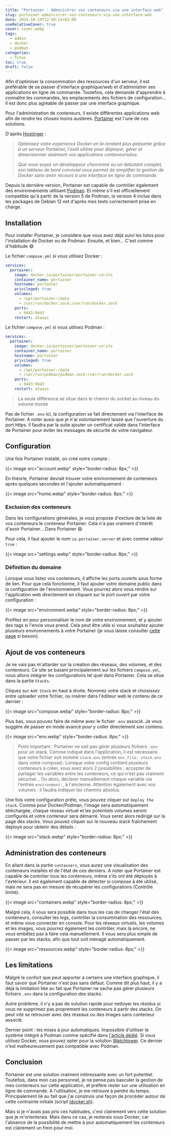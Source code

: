 ```yaml
---
title: "Portainer : Administrer vos conteneurs via une interface web"
slug: portainer-administrer-vos-conteneurs-via-une-interface-web
date: 2024-10-19T12:50:53+02:00
useRelativeCover: true
cover: cover.webp
tags:
  - admin
  - docker
  - podman
categories:
  - Tutos
toc: true
draft: false
---
```


Afin d'optimiser la consommation des ressources d'un serveur, il est préférable de se passer d'interface graphique/web et d'administrer ses applications en ligne de commande. Toutefois, cela demande d'apprendre à connaître les commandes, les emplacements des fichiers de configuration... Il est donc plus agréable de passer par une interface graphique.

Pour l'administration de conteneurs, il existe différentes applications web afin de rendre les choses moins austères. [Portainer](https://www.portainer.io/) est l'une de ces solutions.

D'après [Hostinger](https://www.hostinger.fr/vps/hebergement-portainer) :

> *Optimisez votre expérience Docker en la rendant plus plaisante grâce à un serveur Portainer, l'outil ultime pour déployer, gérer et dimensionner aisément vos applications conteneurisées.*
>
> *Que vous soyez un développeur chevronné ou un débutant complet, son tableau de bord convivial vous permet de simplifier la gestion de Docker sans avoir recours à une interface en ligne de commande.*

Depuis la dernière version, Portainer est capable de contrôler également des environnements utilisant [Podman](/posts/migration-de-docker-vers-podman/). Et même s'il est officiellement compatible qu'à partir de la version 5 de Podman, la version 4 inclue dans les packages de Debian 12 est d'après mes tests correctement prise en charge.

## Installation

Pour installer Portainer, je considère que vous avez déjà suivi les tutos pour l'installation de Docker ou de Podman. Ensuite, et bien... C'est comme d'habitude :smile:

Le fichier `compose.yml` si vous utilisez Docker : 

```yml
services:
  portainer:
    image: docker.io/portainer/portainer-ce:sts
    container_name: portainer
    hostname: portainer
    privileged: true
    volumes:
      - /opt/portainer:/data
      - /var/run/docker.sock:/var/run/docker.sock
    ports:
      - 9443:9443
    restart: always
```

Le fichier `compose.yml` si vous utilisez Podman :

```yml
services:
  portainer:
    image: docker.io/portainer/portainer-ce:sts
    container_name: portainer
    hostname: portainer
    privileged: true
    volumes:
      - /opt/portainer:/data
      - /var/run/podman/podman.sock:/var/run/docker.sock
    ports:
      - 9443:9443
    restart: always
```

> La seule différence se situe dans le chemin du socket au niveau du volume monté

Pas de fichier `.env` ici, la configuration se fait directement via l'interface de Portainer. A noter aussi que je n'ai volontairement laissé que l'ouverture du port https. Il faudra par la suite ajouter un certificat valide dans l'interface de Portainer pour éviter les messages de sécurité de votre navigateur.

## Configuration

Une fois Portainer installé, on créé notre compte : 

{{< image src="account.webp" style="border-radius: 8px;" >}}

En théorie, Portainer devrait trouver votre environnement de conteneurs après quelques secondes et l'ajouter automatiquement :

{{< image src="home.webp" style="border-radius: 8px;" >}}

### Exclusion des conteneurs

Dans les configurations générales, je vous propose d'exclure de la liste de vos conteneurs le conteneur Portainer. Cela n'a pas vraiment d'intérêt d'avoir Portainer... Dans Portainer :smile:

Pour cela, il faut ajouter le nom `io.portainer.server` et avec comme valeur `true` :

{{< image src="settings.webp" style="border-radius: 8px;" >}}

### Définition du domaine

Lorsque vous listez vos conteneurs, il affiche les ports ouverts sous forme de lien. Pour que cela fonctionne, il faut ajouter votre domaine public dans la configuration de l'environnement. Vous pourrez alors vous rendre sur l'application web directement en cliquant sur le port ouvert par votre configuration : 

{{< image src="environment.webp" style="border-radius: 8px;" >}}

Profitez en pour personnaliser le nom de votre environnement, et y ajouter des tags si l'envie vous prend. Cela peut être utile si vous souhaitez ajouter plusieurs environnements à votre Portainer (je vous laisse consulter [cette page](https://docs.portainer.io/admin/environments/add/docker/agent) si besoin).

## Ajout de vos conteneurs

Je ne vais pas m'attarder sur la création des réseaux, des volumes, et des conteneurs. Ce site se basant principalement sur les fichiers `compose.yml`, nous allons intégrer les configurations tel quel dans Portainer. Cela se situe dans la partie `Stacks`.

Cliquez sur `Add Stack` en haut à droite. Nommez votre stack et choisissez entre uploader votre fichier, ou insérer dans l'éditeur web le contenu de ce dernier :

{{< image src="compose.webp" style="border-radius: 8px;" >}}

Plus bas, vous pouvez faire de même avec le fichier `.env` associé. Je vous suggère de passer en mode avancé pour y coller directement son contenu.

{{< image src="env.webp" style="border-radius: 8px;" >}}

> Point important : Portainer ne sait pas gérer plusieurs fichiers `.env` pour un stack. Comme indiqué dans l'application, il est nécessaire que votre fichier soit nommé `stack.env` (entrée `env_file: stack.env` dans votre compose).
> Lorsque votre config contient plusieurs conteneurs à créer, vous avez alors 2 possibilités : accepter de partager les variables entre les conteneurs, ce qui n'est pas vraiment sécurisé... Ou alors, déclarer manuellement chaque variable via l'entrée `environment:`, à l'ancienne.
> Attention également avec vos volumes : il faudra indiquer les chemins absolus.

Une fois votre configuration prête, vous pouvez cliquer sur `Deploy the stack`. Comme pour Docker/Podman, l'image sera automatiquement téléchargée, chaque réseau virtuel et les potentiels volumes seront configurés et votre conteneur sera démarré. Vous serez alors redirigé sur la page des stacks. Vous pouvez cliquer sur le nouveau stack fraîchement déployé pour obtenir des détails :

{{< image src="stack.webp" style="border-radius: 8px;" >}}

## Administration des conteneurs

En allant dans la partie `containers`, vous aurez une visualisation des conteneurs installés et de l'état de ces derniers. A noter que Portainer est capable de contrôler tous les conteneurs, même s'ils ont été déployés à l'extérieur. Il est également capable de détecter si compose à été utilisé, mais ne sera pas en mesure de récupérer les configurations (Contrôle limité).

{{< image src="containers.webp" style="border-radius: 8px;" >}}

Malgré cela, il vous sera possible dans tous les cas de changer l'état des conteneurs, consulter les logs, contrôler la consommation des ressources, et même vous connecter en console. Pour les réseaux virtuels, les volumes et les images, vous pourrez également les contrôler, mais là encore, ne vous embêtez pas à faire cela manuellement. Il vous sera plus simple de passer par les stacks, afin que tout soit ménagé automatiquement.

{{< image src="ressources.webp" style="border-radius: 8px;" >}}

## Les limitations

Malgré le confort que peut apporter à certains une interface graphique, il faut savoir que Portainer n'est pas sans défaut. Comme dit plus haut, il y a déjà la limitation liée au fait que Portainer ne sache pas gérer plusieurs fichiers `.env` dans la configuration des stacks.

Autre problème, il n'y a pas de solution rapide pour nettoyer les résidus si vous ne supprimez pas proprement les conteneurs à partir des stacks. On peut vite se retrouver avec des réseaux ou des images sans conteneur associé.

Dernier point : les mises à jour automatiques. Impossible d'utiliser le système intégré à Podman comme spécifié dans [l'article dédié](/posts/migration-de-docker-vers-podman/#mise-%C3%A0-jour-automatique-des-images). Si vous utilisez Docker, vous pouvez opter pour la solution [Watchtower](/posts/watchtower-un-conteneur-pour-les-gouverner-tous/). Ce dernier n'est malheureusement pas compatible avec Podman.

## Conclusion

Portainer est une solution vraiment intéressante avec un fort potentiel. Toutefois, dans mon cas personnel, je ne pense pas basculer la gestion de mes conteneurs sur cette application, et préfère rester sur une utilisation en ligne de commande. A l'utilisation, je me retrouve à perdre du temps. Principalement lié au fait que j'ai construis une façon de procéder autour de cette contrainte initiale (script [jdocker.sh](/files/jdocker.tar.gz)).

Mais si je n'avais pas pris ces habitudes, c'est clairement vers cette solution que je m'orienterais. Mais dans ce cas, je resterais sous Docker, car l'absence de la possibilité de mettre à jour automatiquement les conteneurs est clairement un frein pour moi.

